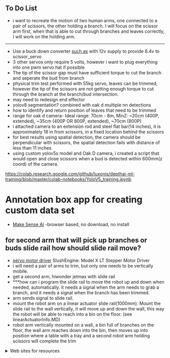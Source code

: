 ## To Do List
- i want to recreate the motion of two human arms, one connected to a pair of scissors, the other holding a branch. I will focus on the scissor arm first, when that is able to cut through branches and leaves correctly, I will work on the holding arm.
******* 

- Use a buck down converter [such as](https://www.amazon.com/DROK-Adjustable-Converter-Transformer-Protective/dp/B07JZ2GQJF/ref=sr_1_5?keywords=buck%2Bconverter%2B5a&qid=1577364346&sr=8-5&th=1) with 12v supply to provide 8.4v to scissor_servo
- 3 other servos only require 5 volts, however i want to plug everything into one pwm servo hat if possible
- The tip of the scissor gap must have sufficient torque to cut the branch and seperate the bud from branch
- physical trim test performed with 55kg servo, leaves can be trimmed, however the tip of the scissors are not getting enough torque to cut through the branch at the branch/bud intersection.
- may need to redesign end effector
- yolov8 segmentation? combined with oak d multiple nn detections
- how to identify and return position of leaves that need to be trimmed
- range for oak d camera- Ideal range: 70cm - 8m, MinZ: ~20cm (400P, extended), ~35cm (400P OR 800P, extended), ~70cm (800P)
- i attached camera to an extension rod and steel flat bar(14 inches), it is approximately 18 in from scissors, in a fixed location behind the scissors
- for best results using spatial detection, the camera should be perpendicular with scissors, the spatial detection fails with distance of less than 11 inches  
- using custom yolov5s model and Oak D camera, i created a script that would open and close scissors when a bud is detected within 600mm(z coord) of the camera.  

https://colab.research.google.com/github/luxonis/depthai-ml-training/blob/master/colab-notebooks/YoloV5_training.ipynb

# Annotation box app for creating custom data set
- [Make Sense AI](https://www.makesense.ai/)    -browser based, no download, no install



## for second arm that will pick up branches or buds slide rail how should slide rail move?

- [servo motor driver](https://roboteurs.com/products/slushengine?variant=19782069764) SlushEngine: Model X LT Stepper Motor Driver
- i will need a pair of arms to trim, but only one needs to be vertically mobile.
- get a second arm, hiwonder jetmax with slide rail 
- ***how can i program the slide rail to move the robot up and down when needed, automatically. it needs a signal when the arm needs to grab a branch, and it needs a signal when the branch has been trimmed. 
- arm sends signal to slide rail. 
- mount the robot arm on a linear actuator slide rail(1000mm). Mount the slide rail to the wall vertically, it will move up and down the wall, this way the robot will be able to reach into a bin on the floor. (see linearActuatorInfo.MD)
- robot arm vertically mounted on a wall, a bin full of branches on the floor, the wall arm reaches down into the bin, then moves up into position where a table with a tray and a second robot arm holding scissors will complete the trim



<details>

<summary>Web sites for resources</summary>

- ### Camera sites
 - Camera code - https://github.com/luxonis/depthai
 - https://shop.luxonis.com/  for cameras
  
- ### 3d print sites
 - www.xometry.com

</details>
